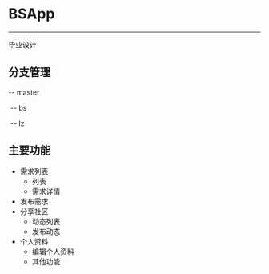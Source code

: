 # BSApp
---

毕业设计

## 分支管理

-- master

​	-- bs

​	-- lz

## 主要功能

- 需求列表
  - 列表
  - 需求详情
- 发布需求
- 分享社区
  - 动态列表
  - 发布动态
- 个人资料
  - 编辑个人资料
  - 其他功能
